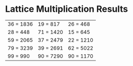 # Lattice Multiplication Results

|   |   |   |
|---|---|---|
| 36 = 1836 | 19 = 817 | 26 = 468 |
| 28 = 448 | 71 = 1420 | 15 = 645 |
| 59 = 2065 | 37 = 2479 | 22 = 1210 |
| 79 = 3239 | 39 = 2691 | 62 = 5022 |
| 99 = 990 | 90 = 7290 | 90 = 1170 |
